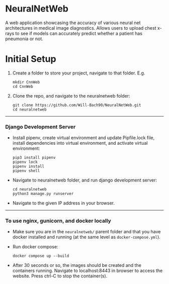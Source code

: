 # NeuralNetWeb
A web application showcasing the accuracy of various neural net architectures in medical image diagnostics. Allows users to upload chest x-rays to see if models can accurately predict whether a patient has pneumonia or not.

# Initial Setup  

1. Create a folder to store your project, navigate to that folder. E.g.
    ```
    mkdir CnnWeb  
    cd CnnWeb  
    ```
  
2. Clone the repo, and navigate to the neuralnetweb folder:
    ```
    git clone https://github.com/Will-Bach90/NeuralNetWeb.git
    cd neuralnetweb  
    ```
  
---  
### Django Development Server  
  
- Install pipenv, create virtual environment and update Pipfile.lock file, install dependencies into virtual environment, and activate virtual environment:  
    ```
    pip3 install pipenv  
    pipenv lock   
    pipenv install  
    pipenv shell  
    ```
  
- Navigate to neuralnetweb folder, and run django development server:  
    ```
    cd neuralnetweb   
    python3 manage.py runserver  
    ```
  
- Navigate to the given IP address in your browser.  
  
---
### To use nginx, gunicorn, and docker locally  
- Make sure you are in the `neuralnetweb/` parent folder and that you have docker installed and running (at the same level as `docker-compose.yml`).
- Run docker compose:
    ```
    docker compose up --build  
    ```  

- After 30 seconds or so, the images should be created and the containers running. Navigate to localhost:8443 in browser to access the website. Press ctrl-C to stop the container(s).